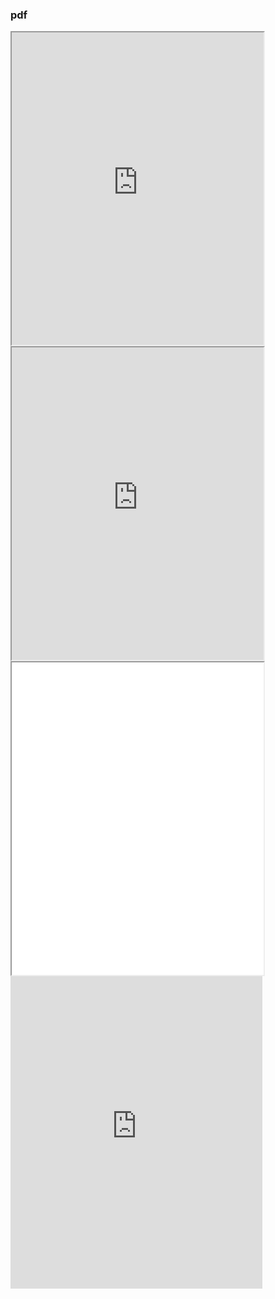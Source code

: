### pdf



<iframe src="https://www.w3docs.com" width="80%" height="500"></iframe>
</iframe> <iframe src="https://www.physicsandmathstutor.com/" width="80%" height="500"></iframe>
<iframe src="[https://www.physicsandmathstutor.com/](https://github.com/Combustion-is-fun/Combustion-is-fun.github.io/blob/main/documents/Detailed%20Notes%20-%20Section%2002%20Particles%20and%20Radiation%20-%20AQA%20Physics%20A-Level.pdf)" width="80%" height="500"></iframe>
</iframe> 

<iframe src="https://www.geeksforgeeks.org/" frameborder="0" width="80%" height="500"></iframe>

<object data="/documents/Detailed Notes - Section 02 Particles and Radiation - AQA Physics A-Level.pdf" type="application/pdf" width="80%" height="500px"></object>
